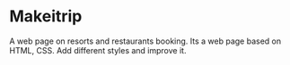 # Makeitrip
A web page on resorts and restaurants booking.
Its a web page based on HTML, CSS.
Add different styles and improve it.
